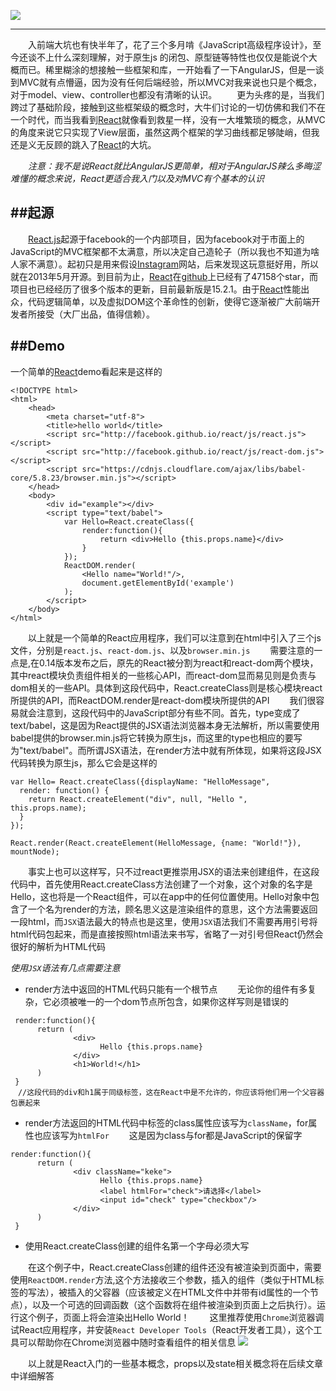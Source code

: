 ![](http://upload-images.jianshu.io/upload_images/1010300-1c7346f8263b1f09.png?imageMogr2/auto-orient/strip%7CimageView2/2/w/1240)

---
　　入前端大坑也有快半年了，花了三个多月啃《JavaScript高级程序设计》，至今还谈不上什么深刻理解，对于原生js 的闭包、原型链等特性也仅仅是能说个大概而已。稀里糊涂的想接触一些框架和库，一开始看了一下AngularJS，但是一谈到MVC就有点懵逼，因为没有任何后端经验，所以MVC对我来说也只是个概念，对于model、view、controller也都没有清晰的认识。
　　更为头疼的是，当我们跨过了基础阶段，接触到这些框架级的概念时，大牛们讨论的一切仿佛和我们不在一个时代，而当我看到[React](http://reactjs.cn/)就像看到救星一样，没有一大堆繁琐的概念，从MVC的角度来说它只实现了View层面，虽然这两个框架的学习曲线都足够陡峭，但我还是义无反顾的跳入了[React](http://reactjs.cn/)的大坑。

　　*注意：我不是说React就比AngularJS更简单，相对于AngularJS辣么多晦涩难懂的概念来说，React更适合我入门以及对MVC有个基本的认识*

##起源
---
　　[React.js](http://reactjs.cn/)起源于facebook的一个内部项目，因为facebook对于市面上的JavaScript的MVC框架都不太满意，所以决定自己造轮子（所以我也不知道为啥人家不满意）。起初只是用来假设[Instagram](http://www.instagram.com/)网站，后来发现这玩意挺好用，所以就在2013年5月开源。到目前为止，[React](http://reactjs.cn/)在[github](https://github.com/facebook/react)上已经有了47158个star，而项目也已经经历了很多个版本的更新，目前最新版是15.2.1。由于[React](http://reactjs.cn/)性能出众，代码逻辑简单，以及虚拟DOM这个革命性的创新，使得它逐渐被广大前端开发者所接受（大厂出品，值得信赖）。

##Demo
---
一个简单的[React](http://reactjs.cn/)demo看起来是这样的
```
<!DOCTYPE html>
<html>
    <head>
        <meta charset="utf-8">
        <title>hello world</title>
        <script src="http://facebook.github.io/react/js/react.js"></script>
        <script src="http://facebook.github.io/react/js/react-dom.js"></script>
        <script src="https://cdnjs.cloudflare.com/ajax/libs/babel-core/5.8.23/browser.min.js"></script>
    </head>
    <body>
        <div id="example"></div>
        <script type="text/babel">
            var Hello=React.createClass({
                render:function(){
                    return <div>Hello {this.props.name}</div>
                }
            });
            ReactDOM.render(
                <Hello name="World!"/>,
                document.getElementById('example')
            );
        </script>
    </body>
</html>
```
　　以上就是一个简单的React应用程序，我们可以注意到在html中引入了三个js文件，分别是`react.js`、`react-dom.js`、以及`browser.min.js`
　　需要注意的一点是,在0.14版本发布之后，原先的React被分割为react和react-dom两个模块，其中react模块负责组件相关的一些核心API，而react-dom显而易见则是负责与dom相关的一些API。具体到这段代码中，React.createClass则是核心模块react所提供的API，而ReactDOM.render是react-dom模块所提供的API
　　我们很容易就会注意到，这段代码中的JavaScript部分有些不同。首先，type变成了text/babel，这是因为React提供的JSX语法浏览器本身无法解析，所以需要使用babel提供的browser.min.js将它转换为原生js，而这里的type也相应的要写为"text/babel"。而所谓JSX语法，在render方法中就有所体现，如果将这段JSX代码转换为原生js，那么它会是这样的
```
var Hello= React.createClass({displayName: "HelloMessage",
  render: function() {
    return React.createElement("div", null, "Hello ", this.props.name);
  }
});

React.render(React.createElement(HelloMessage, {name: "World!"}), mountNode);
```
　　事实上也可以这样写，只不过react更推崇用JSX的语法来创建组件，在这段代码中，首先使用React.createClass方法创建了一个对象，这个对象的名字是Hello，这也将是一个React组件，可以在app中的任何位置使用。Hello对象中包含了一个名为render的方法，顾名思义这是渲染组件的意思，这个方法需要返回一段html，而`JSX`语法最大的特点也是这里，使用`JSX`语法我们不需要再用引号将html代码包起来，而是直接按照html语法来书写，省略了一对引号但React仍然会很好的解析为HTML代码

*使用`JSX`语法有几点需要注意*
* render方法中返回的HTML代码只能有一个根节点
　　无论你的组件有多复杂，它必须被唯一的一个dom节点所包含，如果你这样写则是错误的

```
 render:function(){ 
      return (
              <div>
                    Hello {this.props.name}
              </div>
              <h1>World!</h1>
      )
 }
　//这段代码的div和h1属于同级标签，这在React中是不允许的，你应该将他们用一个父容器包裹起来
```
* render方法返回的HTML代码中标签的class属性应该写为`className`，for属性也应该写为`htmlFor`
　　这是因为class与for都是JavaScript的保留字

```
render:function(){ 
      return (
              <div className="keke">
                    Hello {this.props.name}
                    <label htmlFor="check">请选择</label>
                    <input id="check" type="checkbox"/>
              </div>
      )
 }
```
* 使用React.createClass创建的组件名第一个字母必须大写

　　在这个例子中，React.createClass创建的组件还没有被渲染到页面中，需要使用`ReactDOM.render`方法,这个方法接收三个参数，插入的组件（类似于HTML标签的写法），被插入的父容器（应该被定义在HTML文件中并带有id属性的一个节点），以及一个可选的回调函数（这个函数将在组件被渲染到页面上之后执行）。运行这个例子，页面上将会渲染出Hello World！
　　这里推荐使用`Chrome`浏览器调试React应用程序，并安装`React Developer Tools`（React开发者工具），这个工具可以帮助你在Chrome浏览器中随时查看组件的相关信息
![](http://upload-images.jianshu.io/upload_images/1010300-df6c9abd0cd7bfa5.jpg?imageMogr2/auto-orient/strip%7CimageView2/2/w/1240)

　　以上就是React入门的一些基本概念，props以及state相关概念将在后续文章中详细解答
